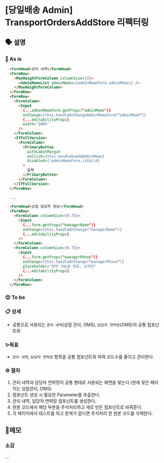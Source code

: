 # [당일배송 Admin] TransportOrdersAddStore 리팩터링

## **🗣 설명**

### **🧐 As is**

```html
  <FormHead>관리 내역</FormHead>
  <FormRow>
    <MaxHeightFormColumn columnSize={2}>
      <AdminMemoList adminMemos={adminMemoForm.adminMemos} />
    </MaxHeightFormColumn>
  </FormRow>
  <FormRow>
    <FormColumn>
      <Input
        {...adminMemoForm.getProps("adminMemo")}
        onChange={this.handleOnChangeAdminMemoForm("adminMemo")}
        {...editabilityProps}
        width="100%"
      />
    </FormColumn>
    <IfFullVersion>
      <FormColumn>
        <PrimaryButton
          withLabelMargin
          onClick={this.handleOnAddAdminMemo}
          disabled={!adminMemoForm.isValid}
        >
          입력
        </PrimaryButton>
      </FormColumn>
    </IfFullVersion>
  </FormRow>

  ...
  
  <FormHead>상점 담당자 정보</FormHead>
  <FormRow>
    <FormColumn columnSize={0.75}>
      <Input
        {...form.getProps("managerName")}
        onChange={this.handleOnChange("managerName")}
        {...editabilityProps}
      />
    </FormColumn>
    <FormColumn columnSize={0.75}>
      <Input
        {...form.getProps("managerPhone")}
        onChange={this.handleOnChange("managerPhone")}
        placeholder="연락 가능한 번호, 숫자만"
        {...editabilityProps}
      />
    </FormColumn>
  </FormRow>
```

### **😍 To be**

### **📋 상세**

- 공통으로 사용되는 `관리 내역`(상점 관리, OMS), `담당자 연락망`(OMS)의 공통 컴포넌트화

### ✨목표

- `관리 내역`, `담당자 연락망` 항목을 공통 컴포넌트화 하여 코드수를 줄이고 관리한다.

### **⚙️ 절차**

1. 관리 내역과 담당자 연락망이 공통 형태로 사용되는 화면을 찾는다.(현재 찾은 페이지는 상점관리, OMS)
2. 컴포넌트 생성 시 필요한 Parameter를 추출한다.
3. 관리 내역, 담당자 연락망 컴포넌트를 생성한다.
4. 원본 코드에서 해당 부분을 주석처리하고 새로 만든 컴포넌트로 바꿔준다.
5. 각 페이지에서 테스트를 하고 문제가 없다면 주석처리 한 원본 코드를 삭제한다.

## 📝메모

### 소감

...

